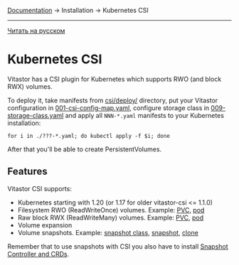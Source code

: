 [Documentation](../../README.md#documentation) → Installation → Kubernetes CSI

-----

[Читать на русском](kubernetes.ru.md)

# Kubernetes CSI

Vitastor has a CSI plugin for Kubernetes which supports RWO (and block RWX) volumes.

To deploy it, take manifests from [csi/deploy/](../../csi/deploy/) directory, put your
Vitastor configuration in [001-csi-config-map.yaml](../../csi/deploy/001-csi-config-map.yaml),
configure storage class in [009-storage-class.yaml](../../csi/deploy/009-storage-class.yaml)
and apply all `NNN-*.yaml` manifests to your Kubernetes installation:

```
for i in ./???-*.yaml; do kubectl apply -f $i; done
```

After that you'll be able to create PersistentVolumes.

## Features

Vitastor CSI supports:
- Kubernetes starting with 1.20 (or 1.17 for older vitastor-csi <= 1.1.0)
- Filesystem RWO (ReadWriteOnce) volumes. Example: [PVC](../../csi/deploy/example-pvc.yaml), [pod](../../csi/deploy/example-test-pod.yaml)
- Raw block RWX (ReadWriteMany) volumes. Example: [PVC](../../csi/deploy/example-pvc-block.yaml), [pod](../../csi/deploy/example-test-pod-block.yaml)
- Volume expansion
- Volume snapshots. Example: [snapshot class](../../csi/deploy/example-snapshot-class.yaml), [snapshot](../../csi/deploy/example-snapshot.yaml), [clone](../../csi/deploy/example-snapshot-clone.yaml)

Remember that to use snapshots with CSI you also have to install [Snapshot Controller and CRDs](https://kubernetes-csi.github.io/docs/snapshot-controller.html#deployment).
